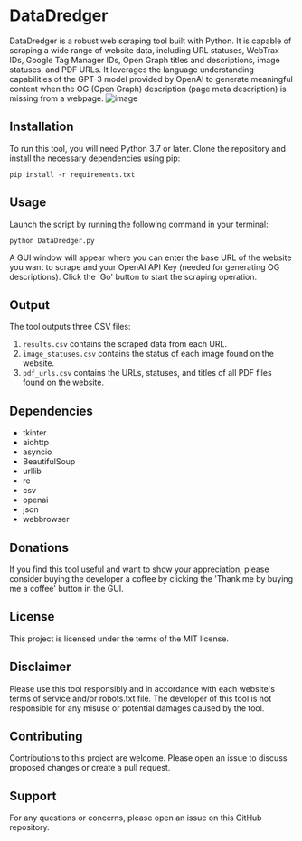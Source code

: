 # DataDredger

DataDredger is a robust web scraping tool built with Python. It is capable of scraping a wide range of website data, including URL statuses, WebTrax IDs, Google Tag Manager IDs, Open Graph titles and descriptions, image statuses, and PDF URLs.
It leverages the language understanding capabilities of the GPT-3 model provided by OpenAI to generate meaningful content when the OG (Open Graph) description (page meta description) is missing from a webpage.
![image](https://github.com/FatalErrorVXD/DataDredger/assets/133708056/9484684e-4a03-4c24-9f25-a3087401fdbd)

## Installation

To run this tool, you will need Python 3.7 or later. Clone the repository and install the necessary dependencies using pip:

```
pip install -r requirements.txt
```

## Usage

Launch the script by running the following command in your terminal:

```
python DataDredger.py
```

A GUI window will appear where you can enter the base URL of the website you want to scrape and your OpenAI API Key (needed for generating OG descriptions). Click the 'Go' button to start the scraping operation.

## Output

The tool outputs three CSV files:

1. `results.csv` contains the scraped data from each URL.
2. `image_statuses.csv` contains the status of each image found on the website.
3. `pdf_urls.csv` contains the URLs, statuses, and titles of all PDF files found on the website.

## Dependencies

- tkinter
- aiohttp
- asyncio
- BeautifulSoup
- urllib
- re
- csv
- openai
- json
- webbrowser

## Donations

If you find this tool useful and want to show your appreciation, please consider buying the developer a coffee by clicking the 'Thank me by buying me a coffee' button in the GUI.

## License

This project is licensed under the terms of the MIT license.

## Disclaimer

Please use this tool responsibly and in accordance with each website's terms of service and/or robots.txt file. The developer of this tool is not responsible for any misuse or potential damages caused by the tool.

## Contributing

Contributions to this project are welcome. Please open an issue to discuss proposed changes or create a pull request.

## Support

For any questions or concerns, please open an issue on this GitHub repository.
